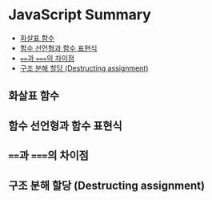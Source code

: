 # JavaScript Summary

- [화살표 함수](#화살표-함수)
- [함수 선언형과 함수 표현식](#함수-선언형과-함수-표현식)
- [`==`과 `===`의 차이점](#과-의-차이점)
- [구조 분해 할당 (Destructing assignment)](#구조-분해-할당-destructing-assignment)

## 화살표 함수

## 함수 선언형과 함수 표현식

## `==`과 `===`의 차이점

## 구조 분해 할당 (Destructing assignment)
